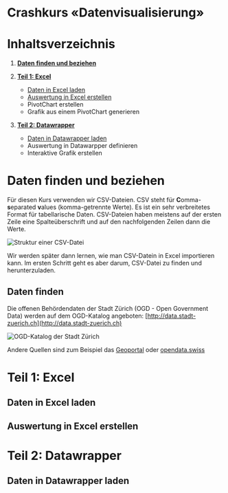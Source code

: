 Crashkurs «Datenvisualisierung»
===============================

# Inhaltsverzeichnis

1. **[Daten finden und beziehen](#daten-finden-und-beziehen)**
1. **[Teil 1: Excel](#teil-1-excel)**
    * [Daten in Excel laden](#daten-in-excel-laden)
    * [Auswertung in Excel erstellen](#auswertung-in-excel-erstellen)
    * PivotChart erstellen
    * Grafik aus einem PivotChart generieren
    
1. **[Teil 2: Datawrapper](#teil-2-datawrapper)**
    * [Daten in Datawrapper laden](#daten-in-datawrapper-laden)
    * Auswertung in Datawarpper definieren
    * Interaktive Grafik erstellen


# Daten finden und beziehen

Für diesen Kurs verwenden wir CSV-Dateien.
CSV steht für **C**omma-**s**eparated **v**alues (komma-getrennte Werte).
Es ist ein sehr verbreitetes Format für tabellarische Daten.
CSV-Dateien haben meistens auf der ersten Zeile eine Spalteüberschrift und auf den nachfolgenden Zeilen dann die Werte.

![Struktur einer CSV-Datei](https://user-images.githubusercontent.com/538415/102370847-d6cc1580-3fbd-11eb-978c-ed6bbf146606.png)


Wir werden später dann lernen, wie man CSV-Datein in Excel importieren kann.
Im ersten Schritt geht es aber darum, CSV-Datei zu finden und herunterzuladen.

## Daten finden

Die offenen Behördendaten der Stadt Zürich (OGD - Open Government Data) werden auf dem OGD-Katalog angeboten: [http://data.stadt-zuerich.ch](http://data.stadt-zuerich.ch)

![OGD-Katalog der Stadt Zürich](https://user-images.githubusercontent.com/538415/102369942-cff0d300-3fbc-11eb-86f1-83264cdee019.png)

Andere Quellen sind zum Beispiel das [Geoportal](https://www.stadt-zuerich.ch/geodaten/) oder [opendata.swiss](https://opendata.swiss)


# Teil 1: Excel

## Daten in Excel laden

## Auswertung in Excel erstellen

# Teil 2: Datawrapper

## Daten in Datawrapper laden
